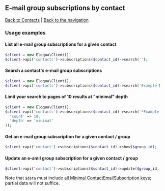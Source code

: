 ## E-mail group subscriptions by contact
[Back to Contacts](../contacts.md) | [Back to the navigation](../index.md)

### Usage examples

#### List all e-mail group subscriptions for a given contact
```php
$client = new Eloqua\Client();
$client->api('contacts')->subscriptions($contact_id)->search('');
```

#### Search a contact's e-mail group subscriptions
```php
$client = new Eloqua\Client();
$client->api('contacts')->subscriptions($contact_id)->search('Example Name');
```

#### Limit your search to pages of 10 results at "minimal" depth
```php
$client = new Eloqua\Client();
$client->api('contacts')->subscriptions($contact_id)->search('*Example Name*', array(
  'count' => 10,
  'depth' => 'minimal'
));
```

#### Get an e-mail group subscription for a given contact / group
```php
$client->api('contact')->subscriptions($contact_id)->show($group_id);
```

#### Update an e-amil group subscription for a given contact / group
```php
$client->api('contact')->subscriptions($contact_id)->update($group_id, $data);
```
Note that `$data` must include [all Minimal ContactEmailSubscription keys];
partial data will not suffice.

[all Minimal ContactEmailSubscription keys]: http://secure.eloqua.com/api/docs/Static/Rest/2.0/doc.htm#ContactEmailSubscription
